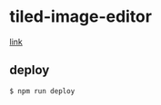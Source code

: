 # tiled-image-editor

[link](https://akilmarshall.github.io/tiled-image-editor/)

## deploy

```
$ npm run deploy
```
